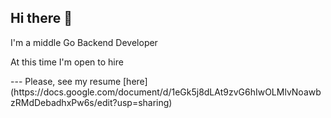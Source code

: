 ## Hi there :vulcan_salute:  
<P> I'm a middle Go Backend Developer
<P> At this time I'm open to hire </P>
---
Please, see my resume [here](https://docs.google.com/document/d/1eGk5j8dLAt9zvG6hIwOLMlvNoawbzRMdDebadhxPw6s/edit?usp=sharing)